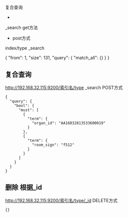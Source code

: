 复合查询

- 

_search  get方法

- post方式

index/type
_search

{
  "from": 1,
  "size": 131,
  "query": {
    "match_all": {}
  }
}


## 复合查询

http://192.168.32.115:9200/索引名/type
_search    POST方式

```
{
  "query": {
    "bool": {
      "must": [
        {
          "term": {
            "organ_id": "AA16032813533600019"
          }
        },
        {
          "term": {
            "room_sign": "f512"
          }
        }
      ]
    }
  }
}
```

## 删除 根据_id

http://192.168.32.115:9200/索引名/type/_id
    DELETE方式

```
{}
```
